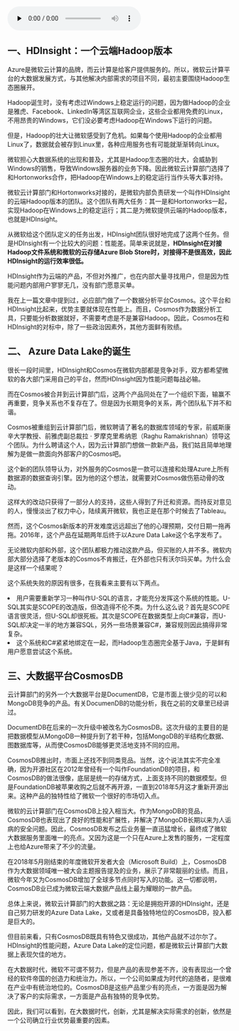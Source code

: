<audio id="audio" title="079 | 微软的大数据发展史：Azure的大数据发展" controls="" preload="none"><source id="mp3" src="https://static001.geekbang.org/resource/audio/c8/d8/c8c0c4dc901918974aff5a9bf58521d8.mp3"></audio>

## 一、HDInsight：一个云端Hadoop版本

Azure是微软云计算的品牌，而云计算是给客户提供服务的。所以，微软云计算平台的大数据发展方式，与其他解决内部需求的项目不同，最初主要围绕Hadoop生态圈展开。

Hadoop诞生时，没有考虑过Windows上稳定运行的问题，因为做Hadoop的企业是雅虎、Facebook、LinkedIn等湾区互联网企业，这些企业都用免费的Linux，不用昂贵的Windows，它们没必要考虑Hadoop在Windows下运行的问题。

但是，Hadoop的壮大让微软感受到了危机。如果每个使用Hadoop的企业都用Linux了，数据就会被存到Linux里，各种应用服务也有可能就渐渐转向Linux。

微软担心大数据系统的出现和普及，尤其是Hadoop生态圈的壮大，会威胁到Windows的销售，导致Windows服务器的业务下降。因此微软云计算部门选择了和Hortonworks合作，把Hadoop在Windows上的稳定运行当作头等大事对待。

微软云计算部门和Hortonworks对接的，是微软内部负责研发一个叫作HDInsight的云端Hadoop版本的团队。这个团队有两大任务：其一是和Hortonworks一起，实现Hadoop在Windows上的稳定运行；其二是为微软提供云端的Hadoop版本，也就是HDInsight。

从微软给这个团队定义的任务出发，HDInsight团队很好地完成了这两个任务。但是HDInsight有一个比较大的问题：性能差。简单来说就是，**HDInsight在对接Hadoop文件系统和微软的云存储Azure Blob Store时，对接得不是很高效，因此HDInsight的运行效率很低。**

HDInsight作为云端的产品，不但对外推广，也在内部大量寻找用户，但是因为性能问题内部用户寥寥无几，没有部门愿意买单。

我在上一篇文章中提到过，必应部门做了一个数据分析平台Cosmos。这个平台和HDInsight比起来，优势主要就体现在性能上。而且，Cosmos作为数据分析工具，只要能分析数据就好，不需要考虑是不是兼容Hadoop。因此，Cosmos在和HDInsight的对标中，除了一些政治因素外，其他方面鲜有败绩。

## 二、 Azure Data Lake的诞生

很长一段时间里，HDInsight和Cosmos在微软内部都是竞争对手，双方都希望微软的各大部门采用自己的平台，然而HDInsight因为性能问题每战必输。

而在Cosmos被合并到云计算部门后，这两个产品同处在了一个组织下面，输赢不再重要，竞争关系也不复存在了。但是因为长期竞争的关系，两个团队私下并不和谐。

Cosmos被重组到云计算部门后，微软聘请了著名的数据库领域的专家，前威斯康辛大学教授、前雅虎副总裁拉 · 罗摩克里希纳恩（Raghu Ramakrishnan）领导这个团队。为什么聘请这个人，因为云计算部门想做一款新产品，我们姑且简单地理解为是做一款面向外部客户的Cosmos吧。

这个新的团队领导认为，对外服务的Cosmos是一款可以连接和处理Azure上所有数据源的数据查询引擎。因为他的这个想法，就需要对Cosmos做伤筋动骨的改动。

这样大的改动只获得了一部分人的支持，这些人得到了升迁和资源。而持反对意见的人，慢慢淡出了权力中心，陆续离开微软，我也正是在那个时候去了Tableau。

然而，这个Cosmos新版本的开发难度远远超出了他的心理预期，交付日期一拖再拖。2016年，这个产品在延期两年后终于以Azure Data Lake这个名字发布了。

无论微软内部和外部，这个团队都极力推动这款产品，但买账的人并不多。微软内部大部分选择了老版本的Cosmos不肯搬迁，在外部也只有沃尔玛买单。为什么会是这样一个结果呢？

这个系统失败的原因有很多，在我看来主要有以下两点。

<li>
用户需要重新学习一种叫作U-SQL的语言，才能充分发挥这个系统的性能。U-SQL其实是SCOPE的改造版，但改造得不伦不类。为什么这么说？首先是SCOPE语言很灵活，但U-SQL却很死板。其次是SCOPE在数据类型上向C#兼容，而U-SQL却决定一半的地方兼容SQL，另外一些场景兼容C#，兼容规则因此搞得非常复杂。
</li>
<li>
这个系统和C#紧紧地绑定在一起，而Hadoop生态圈完全基于Java，于是鲜有用户愿意尝试这个系统。
</li>

## 三、大数据平台CosmosDB

云计算部门的另外一个大数据平台是DocumentDB，它是市面上很少见的可以和MongoDB竞争的产品。有关DocumenDB的功能分析，我在之前的文章里已经讲过。

DocumentDB在后来的一次升级中被改名为CosmosDB。这次升级的主要目的是把数据模型从MongoDB一种提升到了若干种，包括MongoDB的半结构化数据、图数据库等，从而使CosmosDB能够更灵活地支持不同的应用。

CosmosDB推出时，市面上还找不到同类竞品。当然，这个说法其实不完全准确，因为开源社区在2012年曾经有一个叫作FoundationDB的项目，和CosmosDB的做法很像，底层是统一的存储方式，上面支持不同的数据模型。但是FoundationDB被苹果收购之后就不再开源，一直到2018年5月这才重新开源出来。这种产品的独特性给了微软一个很好的市场切入点。

微软的云计算部门在CosmosDB上投入相当大。作为MongoDB的竞品，CosmosDB也表现出了良好的性能和扩展性，并解决了MongoDB长期以来为人诟病的安全问题。因此，CosmosDB发布之后业务量一直迅猛增长，最终成了微软大数据服务里面唯一的亮点。又因为这是一个只在Azure上发售的服务，一定程度上也给Azure带来了不少的流量。

在2018年5月刚结束的年度微软开发者大会（Microsoft Build）上，CosmosDB作为大数据领域唯一被大会主题报告提及的业务，展示了非常靓丽的业绩。而且，微软今年又为CosmosDB增加了全球多节点同时写入的功能。这一切都说明，CosmosDB业已成为微软云端大数据产品线上最为耀眼的一款产品。

总体上来说，微软云计算部门的大数据之路：无论是拥抱开源的HDInsight，还是自己努力研发的Azure Data Lake，又或者是具备独特地位的CosmosDB，投入都是巨大的。

但目前来看，只有CosmosDB既具有特色又很成功，其他产品就不过尔尔了。HDInsight的性能问题，Azure Data Lake的定位问题，都是微软云计算部门大数据上表现欠佳的地方。

在大数据时代，微软不可谓不努力，但是产品的表现参差不齐，没有表现出一个曾经的软件帝国的创造力和统治力。所以，一个公司如果成为时代的追随者，是很难在产业中有统治地位的。CosmosDB是这些产品里少有的亮点，一方面是因为解决了客户的实际需求，一方面是产品有独特的竞争优势。

因此，我们可以看到，在大数据时代，创新，尤其是解决实际需求的创新，依然是一个公司确立行业优势最重要的因素。


